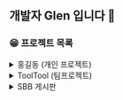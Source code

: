 ## 개발자 Glen 입니다 👋


### :grin: 프로젝트 목록
<details>
<summary> 홍길동 (개인 프로젝트) </summary>

<!-- summary 아래 한칸 공백 두어야함 -->
## 홍길동(개인 프로젝트)
메이플스토리 도적직업 전용 인벤 으로, 도적직업군의 유저들이 정보를 공유할 수 있는 게시판입니다. 

🔗 배포 url  : [http://gildong.ohtj.shop](http://www.ohtj.shop:8080/) (서버기간 만료)

🔗 youtube 발표 : https://youtu.be/FCF4HXQEb_s

🔗 벨로그포스팅 : [https://velog.io/@ohtj6644/JAVASpringBoot-개인프로젝트-홍길동-메이플스토리-도적직업군-인벤](https://velog.io/@ohtj6644/JAVASpringBoot-%EA%B0%9C%EC%9D%B8%ED%94%84%EB%A1%9C%EC%A0%9D%ED%8A%B8-%ED%99%8D%EA%B8%B8%EB%8F%99-%EB%A9%94%EC%9D%B4%ED%94%8C%EC%8A%A4%ED%86%A0%EB%A6%AC-%EB%8F%84%EC%A0%81%EC%A7%81%EC%97%85%EA%B5%B0-%EC%9D%B8%EB%B2%A4)

🔗 깃헙 : https://github.com/ohtj6644/gildong-project

🔗 기술서 :https://wiken.io/ken/12777
</details>


<details>
<summary> ToolTool (팀프로젝트) </summary>

<!-- summary 아래 한칸 공백 두어야함 -->
## ToolTool(팀 프로젝트 / 조원)
**캠핑용품 커뮤니티 플랫폼 게시판**으로, 캠핑용품에 대한 리뷰 와 

캠핑용품 개인장터 로 이루어져 있습니다.

🔗 배포 url :https://tooltool.devp.kr/

🔗 youtube 발표: https://youtu.be/tIPkSyGhpj0

🔗 벨로그포스팅 : [https://velog.io/@ohtj6644/JAVA-SpringBoot-중간2차-프로젝트-캠핑용품-커뮤니티-ToolTool-툴툴](https://velog.io/@ohtj6644/JAVA-SpringBoot-%EC%A4%91%EA%B0%842%EC%B0%A8-%ED%94%84%EB%A1%9C%EC%A0%9D%ED%8A%B8-%EC%BA%A0%ED%95%91%EC%9A%A9%ED%92%88-%EC%BB%A4%EB%AE%A4%EB%8B%88%ED%8B%B0-ToolTool-%ED%88%B4%ED%88%B4)

🔗 깃헙 : https://github.com/Kael0595/ToolTool2

🔗 기술서 : https://wiken.io/ken/12783
</details>

<details>
<summary> SBB 게시판 </summary>

<!-- summary 아래 한칸 공백 두어야함 -->
## SBB (게시판 / 개인프로젝트)
점프 투 스프링부트 서적으로 공부하며 만든 

게시판페이지 입니다.

🔗 배포 url : [http://sbb.ohtj.shop](http://sbb.ohtj.shop:8080/question/list)

 🔗 깃헙 : https://github.com/ohtj6644/sbb-1.git

 🔗 기술서 : https://wiken.io/ken/12775

</details>



<!--
**ohtj6644/ohtj6644** is a ✨ _special_ ✨ repository because its `README.md` (this file) appears on your GitHub profile.

Here are some ideas to get you started:

- 🔭 I’m currently working on ...
- 🌱 I’m currently learning ...
- 👯 I’m looking to collaborate on ...
- 🤔 I’m looking for help with ...
- 💬 Ask me about ...
- 📫 How to reach me: ...
- 😄 Pronouns: ...
- ⚡ Fun fact: ...
-->
